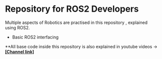 # Repository for ROS2 Developers
Multiple aspects of Robotics are practised in this repository , explained using ROS2.

- Basic ROS2 interfacing

**All base code inside this repository is also explained in youtube videos -> **[[Channel link]](https://www.youtube.com/channel/UC-QzGbqufzwncwPQlOJfUXw)**

